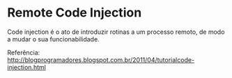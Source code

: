 # Remote Code Injection

Code injection é o ato de introduzir rotinas a um processo remoto, de modo a mudar o sua funcionabilidade.

Referência: http://blogprogramadores.blogspot.com.br/2011/04/tutorialcode-injection.html